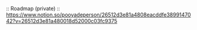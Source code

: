 :: Roadmap (private) 
:: https://www.notion.so/pooyadeperson/26512d3e81a4808eacddfe3899147042?v=26512d3e81a480018d52000c03fc9375

